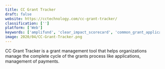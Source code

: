 ```yaml
---
title: CC Grant Tracker
draft: false 
website: https://cctechnology.com/cc-grant-tracker/
classification: ['']
platform: ['Web']
keywords: ['amplifund', 'clear_impact_scorecard', 'common_grant_application', 'communityforce', 'donationxchange', 'flexi-grant', 'fluidreview', 'gms', 'grant_maximizer', 'granthub', 'grantmaker_by_fluxx', 'icaris', 'it_works_grant_management_software', 'moderas_fasttrak', 'rms360', 'research_grant_central', 'toolkit_for_grant_makers', 'e-cimpact_-_community_impact_management', 'eawards', 'ecivis']
image: 2020/04/CC-Grant-Tracker.png
---
```

CC Grant Tracker is a grant management tool that helps organizations manage the complete cycle of the grants process like applications, management of payments.